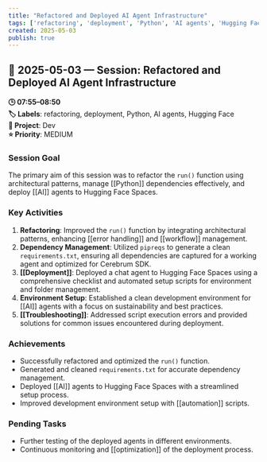 ```yaml
---
title: "Refactored and Deployed AI Agent Infrastructure"
tags: ['refactoring', 'deployment', 'Python', 'AI agents', 'Hugging Face']
created: 2025-05-03
publish: true
---
```


## 📅 2025-05-03 — Session: Refactored and Deployed AI Agent Infrastructure

**🕒 07:55–08:50**  
**🏷️ Labels**: refactoring, deployment, Python, AI agents, Hugging Face  
**📂 Project**: Dev  
**⭐ Priority**: MEDIUM  


### Session Goal
The primary aim of this session was to refactor the `run()` function using architectural patterns, manage [[Python]] dependencies effectively, and deploy [[AI]] agents to Hugging Face Spaces.

### Key Activities
1. **Refactoring**: Improved the `run()` function by integrating architectural patterns, enhancing [[error handling]] and [[workflow]] management.
2. **Dependency Management**: Utilized `pipreqs` to generate a clean `requirements.txt`, ensuring all dependencies are captured for a working agent and optimized for Cerebrum SDK.
3. **[[Deployment]]**: Deployed a chat agent to Hugging Face Spaces using a comprehensive checklist and automated setup scripts for environment and folder management.
4. **Environment Setup**: Established a clean development environment for [[AI]] agents with a focus on sustainability and best practices.
5. **[[Troubleshooting]]**: Addressed script execution errors and provided solutions for common issues encountered during deployment.

### Achievements
- Successfully refactored and optimized the `run()` function.
- Generated and cleaned `requirements.txt` for accurate dependency management.
- Deployed [[AI]] agents to Hugging Face Spaces with a streamlined setup process.
- Improved development environment setup with [[automation]] scripts.

### Pending Tasks
- Further testing of the deployed agents in different environments.
- Continuous monitoring and [[optimization]] of the deployment process.
